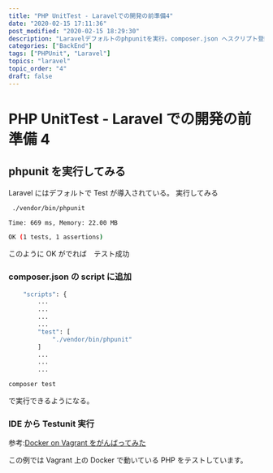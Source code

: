 ```yaml
---
title: "PHP UnitTest - Laravelでの開発の前準備4"
date: "2020-02-15 17:11:36"
post_modified: "2020-02-15 18:29:30"
description: "Laravelデフォルトのphpunitを実行。composer.json へスクリプト登録"
categories: ["BackEnd"]
tags: ["PHPUnit", "Laravel"]
topics: "laravel"
topic_order: "4"
draft: false
---
```


# PHP UnitTest - Laravel での開発の前準備 4

## phpunit を実行してみる

Laravel にはデフォルトで Test が導入されている。
実行してみる

```bash
 ./vendor/bin/phpunit
```

```bash
Time: 669 ms, Memory: 22.00 MB

OK (1 tests, 1 assertions)
```

このように OK がでれば　テスト成功

### composer.json の script に追加

```bash
    "scripts": {
        ...
        ...
        ...
        ...
        "test": [
            "./vendor/bin/phpunit"
        ]
        ...
        ...
        ...
```

```bash
composer test
```

で実行できるようになる。

### IDE から Testunit 実行

参考:[Docker on Vagrant をがんばってみた](https://blog.webdimension.jp/linux/docke-on-vagrant/)

この例では Vagrant 上の Docker で動いている PHP をテストしています。
